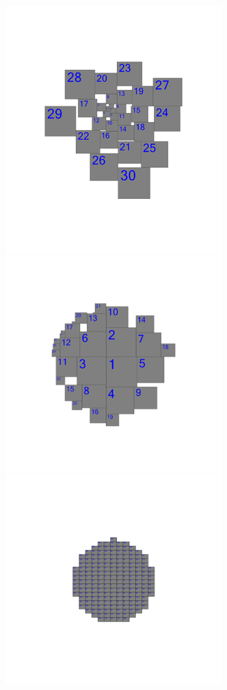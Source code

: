 ﻿![Example1](Examples/Example1.png)
![Example2](Examples/Example2.png)
![Example3](Examples/Example3.png)